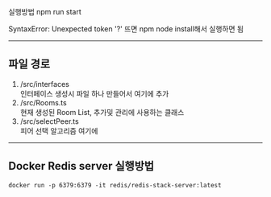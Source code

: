 실행방법
npm run start

SyntaxError: Unexpected token '?' 뜨면
npm node install해서 실행하면 됨

-------------------
## 파일 경로
1. /src/interfaces   
인터페이스 생성시 파일 하나 만들어서 여기에 추가
2. /src/Rooms.ts   
현재 생성된 Room List, 추가및 관리에 사용하는 클래스
3. /src/selectPeer.ts   
피어 선택 알고리즘 여기에

-------------------

## Docker Redis server 실행방법
```docker run -p 6379:6379 -it redis/redis-stack-server:latest```